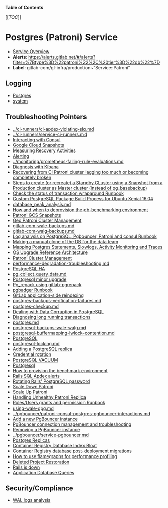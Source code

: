 <!-- MARKER: do not edit this section directly. Edit services/service-catalog.yml then run scripts/generate-docs -->

**Table of Contents**

[[_TOC_]]

# Postgres (Patroni) Service

* [Service Overview](https://dashboards.gitlab.net/d/patroni-main/patroni-overview)
* **Alerts**: <https://alerts.gitlab.net/#/alerts?filter=%7Btype%3D%22patroni%22%2C%20tier%3D%22db%22%7D>
* **Label**: gitlab-com/gl-infra/production~"Service::Patroni"

## Logging

* [Postgres](https://log.gprd.gitlab.net/goto/d0f8993486c9007a69d85e3a08f1ea7c)
* [system](https://log.gprd.gitlab.net/goto/3669d551a595a3a5cf1e9318b74e6c22)

## Troubleshooting Pointers

* [../ci-runners/ci-apdex-violating-slo.md](../ci-runners/ci-apdex-violating-slo.md)
* [../ci-runners/service-ci-runners.md](../ci-runners/service-ci-runners.md)
* [Interacting with Consul](../consul/interaction.md)
* [Google Cloud Snapshots](../disaster-recovery/gcp-snapshots.md)
* [Measuring Recovery Activities](../disaster-recovery/recovery-measurements.md)
* [Alerting](../monitoring/alerts_manual.md)
* [../monitoring/prometheus-failing-rule-evaluations.md](../monitoring/prometheus-failing-rule-evaluations.md)
* [Diagnosis with Kibana](../onboarding/kibana-diagnosis.md)
* [Recovering from CI Patroni cluster lagging too much or becoming completely broken](../patroni-ci/recovering_patroni_ci_intense_lagging_or_replication_stopped.md)
* [Steps to create (or recreate) a Standby CLuster using a Snapshot from a Production cluster as Master cluster (instead of pg_basebackup)](build_cluster_from_snapshot.md)
* [Check the status of transaction wraparound Runbook](check_wraparound.md)
* [Custom PostgreSQL Package Build Process for Ubuntu Xenial 16.04](custom_postgres_packages.md)
* [database_peak_analysis.md](database_peak_analysis.md)
* [How and when to deprovision the db-benchmarking environment](deprovision-db-benchmarking-env.md)
* [Patroni GCS Snapshots](gcs-snapshots.md)
* [Geo Patroni Cluster Management](geo-patroni-cluster.md)
* [gitlab-com-wale-backups.md](gitlab-com-wale-backups.md)
* [gitlab-com-walg-backups.md](gitlab-com-walg-backups.md)
* [Log analysis on PostgreSQL, Pgbouncer, Patroni and consul Runbook](log_analysis.md)
* [Making a manual clone of the DB for the data team](manual_data_team_clone.md)
* [Mapping Postgres Statements, Slowlogs, Activity Monitoring and Traces](mapping_statements.md)
* [OS Upgrade Reference Architecture](os_upgrade_reference_architecture.md)
* [Patroni Cluster Management](patroni-management.md)
* [performance-degradation-troubleshooting.md](performance-degradation-troubleshooting.md)
* [PostgreSQL HA](pg-ha.md)
* [pg_collect_query_data.md](pg_collect_query_data.md)
* [Postgresql minor upgrade](pg_minor_upgrade.md)
* [Pg_repack using gitlab-pgrepack](pg_repack.md)
* [pgbadger Runbook](pgbadger_report.md)
* [GitLab application-side reindexing](postgres-automatic-reindexing.md)
* [postgres-backups-verification-failures.md](postgres-backups-verification-failures.md)
* [postgres-checkup.md](postgres-checkup.md)
* [Dealing with Data Corruption in PostgreSQL](postgres-data-corruption.md)
* [Diagnosing long running transactions](postgres-long-running-transaction.md)
* [postgres.md](postgres.md)
* [postgresql-backups-wale-walg.md](postgresql-backups-wale-walg.md)
* [postgresql-buffermapping-lwlock-contention.md](postgresql-buffermapping-lwlock-contention.md)
* [PostgreSQL](postgresql-disk-space.md)
* [postgresql-locking.md](postgresql-locking.md)
* [Adding a PostgreSQL replica](postgresql-replica.md)
* [Credential rotation](postgresql-role-credential-rotation.md)
* [PostgreSQL VACUUM](postgresql-vacuum.md)
* [Postgresql](postgresql.md)
* [How to provision the benchmark environment](provisioning_bench_env.md)
* [Rails SQL Apdex alerts](rails-sql-apdex-slow.md)
* [Rotating Rails' PostgreSQL password](rotating-rails-postgresql-password.md)
* [Scale Down Patroni](scale-down-patroni.md)
* [Scale Up Patroni](scale-up-patroni.md)
* [Handling Unhealthy Patroni Replica](unhealthy_patroni_node_handling.md)
* [Roles/Users grants and permission Runbook](user_grants_permission.md)
* [using-wale-gpg.md](using-wale-gpg.md)
* [../pgbouncer/patroni-consul-postgres-pgbouncer-interactions.md](../pgbouncer/patroni-consul-postgres-pgbouncer-interactions.md)
* [Add a new PgBouncer instance](../pgbouncer/pgbouncer-add-instance.md)
* [PgBouncer connection management and troubleshooting](../pgbouncer/pgbouncer-connections.md)
* [Removing a PgBouncer instance](../pgbouncer/pgbouncer-remove-instance.md)
* [../pgbouncer/service-pgbouncer.md](../pgbouncer/service-pgbouncer.md)
* [Postgres Replicas](../postgres-dr-delayed/postgres-dr-replicas.md)
* [Container Registry Database Index Bloat](../registry/db-index-bloat.md)
* [Container Registry database post-deployment migrations](../registry/db-post-deployment-migrations.md)
* [How to use flamegraphs for performance profiling](../tutorials/how_to_use_flamegraphs_for_perf_profiling.md)
* [Deleted Project Restoration](../uncategorized/deleted-project-restore.md)
* [Rails is down](../uncategorized/rails-is-down.md)
* [Application Database Queries](../uncategorized/tracing-app-db-queries.md)
<!-- END_MARKER -->

<!-- ## Summary -->

<!-- ## Architecture -->

<!-- ## Performance -->

<!-- ## Scalability -->

<!-- ## Availability -->

<!-- ## Durability -->

## Security/Compliance

* [WAL logs analysis](wal_log_analysis.md)

<!-- ## Monitoring/Alerting -->

<!-- ## Links to further Documentation -->
